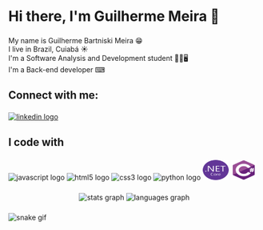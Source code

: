 <h1 align="left">Hi there, I'm Guilherme Meira 👋</h1>

###

<p align="left">My name is Guilherme Bartniski Meira 😁<br>I live in Brazil, Cuiabá ☀<br>I'm a Software Analysis and Development student 👨‍🎓🖥<br>I'm a Back-end developer ⌨</p>

###

<h2 align="left">Connect with me:</h2>

###

<div align="left">
  <a href="https://www.linkedin.com/in/guilherme-bartniski-meira-8446941b8" target="_blank">
    <img src="https://raw.githubusercontent.com/maurodesouza/profile-readme-generator/master/src/assets/icons/social/linkedin/default.svg" width="52" height="40" alt="linkedin logo"  />
  </a>
</div>

###

<h2 align="left">I code with</h2>

###

<div align="left">
  <img src="https://cdn.jsdelivr.net/gh/devicons/devicon/icons/javascript/javascript-original.svg" height="40" width="52" alt="javascript logo"  />
  <img src="https://cdn.jsdelivr.net/gh/devicons/devicon/icons/html5/html5-original.svg" height="40" width="52" alt="html5 logo"  />
  <img src="https://cdn.jsdelivr.net/gh/devicons/devicon/icons/css3/css3-original.svg" height="40" width="52" alt="css3 logo"  />
  <img src="https://cdn.jsdelivr.net/gh/devicons/devicon/icons/python/python-original.svg" height="40" width="52" alt="python logo"  />
  <img src="https://github.com/devicons/devicon/blob/v2.16.0/icons/dotnetcore/dotnetcore-original.svg" height="40" width="52" alt=".Net Core logo"/>
  <img src="https://github.com/devicons/devicon/blob/v2.16.0/icons/csharp/csharp-original.svg" height="40" width="52" alt="C# logo"/>
</div>

###

<div align="center">
  <img src="https://github-readme-stats.vercel.app/api?hide_title=false&hide_rank=false&show_icons=true&include_all_commits=true&count_private=true&disable_animations=false&theme=dracula&locale=en&hide_border=false&username=deadzc" height="150" alt="stats graph"  />
  <img src="https://github-readme-stats.vercel.app/api/top-langs?locale=en&hide_title=false&layout=compact&card_width=320&langs_count=5&theme=dracula&hide_border=false&username=deadzc" height="150" alt="languages graph"  />
</div>

###

![snake gif](https://github.com/deadzc/deadzc/blob/output/github-contribution-grid-snake.svg)

###
